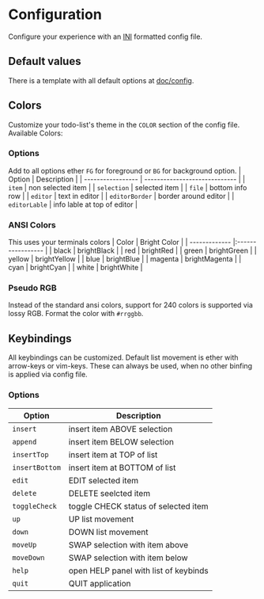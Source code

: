 # Configuration
Configure your experience with an [INI](https://en.wikipedia.org/wiki/INI_file) formatted config file.

## Default values
There is a template with all default options at [doc/config](doc/config).

## Colors
Customize your todo-list's theme in the `COLOR` section of the config file. Available Colors:

### Options
Add to all options ether `FG` for foreground or `BG` for background option.
| Option            | Description                   |
| ----------------- | ----------------------------- |
| `item`            | non selected item             |
| `selection`       | selected item                 |
| `file`            | bottom info row               |
| `editor`          | text in editor                |
| `editorBorder`    | border around editor          |
| `editorLable`     | info lable at top of editor   |


### ANSI Colors
This uses your terminals colors
| Color         | Bright Color      |
| ------------- |:----------------- |
| black         | brightBlack       |
| red           | brightRed         |
| green         | brightGreen       |
| yellow        | brightYellow      |
| blue          | brightBlue        |
| magenta       | brightMagenta     |
| cyan          | brightCyan        |
| white         | brightWhite       |

### Pseudo RGB
Instead of the standard ansi colors, support for 240 colors is supported via lossy RGB. Format the color with `#rrggbb`.


## Keybindings
All keybindings can be customized. Default list movement is ether with arrow-keys or vim-keys. These can always be used, when no other binfing is applied via config file.

### Options
| Option            | Description                           |
| ----------------- | ------------------------------------- |
| `insert`          | insert item ABOVE selection           |
| `append`          | insert item BELOW selection           |
| `insertTop`       | insert item at TOP of list            |
| `insertBottom`    | insert item at BOTTOM of list         |
| `edit`            | EDIT selected item                    |
| `delete`          | DELETE seelcted item                  |
| `toggleCheck`     | toggle CHECK status of selected item  |
| `up`              | UP list movement                      |
| `down`            | DOWN list movement                    |
| `moveUp`          | SWAP selection with item above        |
| `moveDown`        | SWAP selection with item below        |
| `help`            | open HELP panel with list of keybinds |
| `quit`            | QUIT application                      |
